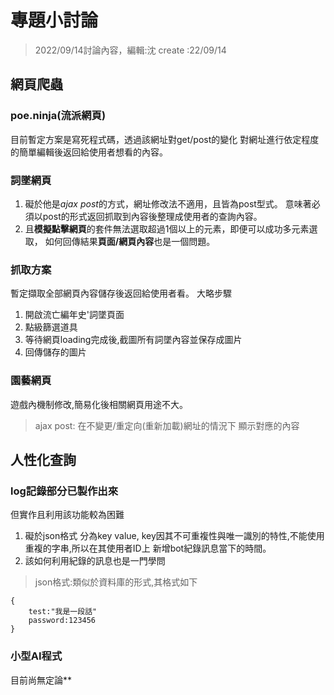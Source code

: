 # 專題小討論
> 2022/09/14討論內容，編輯:沈
> create :22/09/14

## 網頁爬蟲

### poe.ninja(流派網頁)
目前暫定方案是寫死程式碼，透過該網址對get/post的變化
對網址進行依定程度的簡單編輯後返回給使用者想看的內容。

### 詞墜網頁
1. 礙於他是*ajax post*的方式，網址修改法不適用，且皆為post型式。
意味著必須以post的形式返回抓取到內容後整理成使用者的查詢內容。
2. 且**模擬點擊網頁**的套件無法選取超過1個以上的元素，即便可以成功多元素選取，
如何回傳結果**頁面/網頁內容**也是一個問題。

### 抓取方案
暫定擷取全部網頁內容儲存後返回給使用者看。
大略步驟
1. 開啟流亡編年史'詞墜頁面
2. 點級篩選道具
3. 等待網頁loading完成後,截圖所有詞墜內容並保存成圖片
4. 回傳儲存的圖片

### 園藝網頁
遊戲內機制修改,簡易化後相關網頁用途不大。

> ajax post: 在不變更/重定向(重新加載)網址的情況下 顯示對應的內容

## 人性化查詢

### log記錄部分已製作出來

但實作且利用該功能較為困難
1. 礙於json格式 分為key value,
key因其不可重複性與唯一識別的特性,不能使用重複的字串,所以在其使用者ID上
新增bot紀錄訊息當下的時間。
2. 該如何利用紀錄的訊息也是一門學問

> json格式:類似於資料庫的形式,其格式如下
```
{
	test:"我是一段話"
	password:123456
}
```

### 小型AI程式

目前尚無定論**